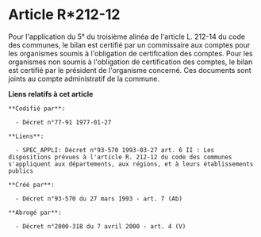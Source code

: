 # Article R*212-12

Pour l'application du 5° du troisième alinéa de l'article L. 212-14 du code des communes, le bilan est certifié par un
commissaire aux comptes pour les organismes soumis à l'obligation de certification des comptes. Pour les organismes non
soumis à l'obligation de certification des comptes, le bilan est certifié par le président de l'organisme concerné. Ces
documents sont joints au compte administratif de la commune.

**Liens relatifs à cet article**

	**Codifié par**:

	  - Décret n°77-91 1977-01-27

	**Liens**:

	  - SPEC_APPLI: Décret n°93-570 1993-03-27 art. 6 II : Les dispositions prévues à l'article R. 212-12 du code des communes s'appliquent aux départements, aux régions, et à leurs établissements publics

	**Créé par**:

	  - Décret n°93-570 du 27 mars 1993 - art. 7 (Ab)

	**Abrogé par**:

	  - Décret n°2000-318 du 7 avril 2000 - art. 4 (V)
